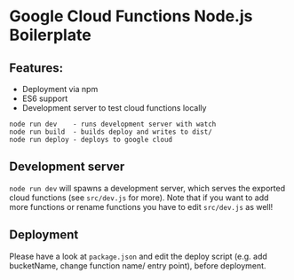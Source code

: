# Google Cloud Functions Node.js Boilerplate

## Features:
 * Deployment via npm
 * ES6 support
 * Development server to test cloud functions locally

```
node run dev    - runs development server with watch
node run build  - builds deploy and writes to dist/
node run deploy - deploys to google cloud
```

## Development server
`node run dev` will spawns a development server, which serves the exported cloud functions (see `src/dev.js` for more). Note that if you want to add more functions or rename functions you have to edit `src/dev.js` as well!

## Deployment
Please have a look at `package.json` and edit the deploy script (e.g. add bucketName, change function name/ entry point), before deployment.